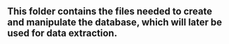 
## This folder contains the files needed to create and manipulate the database, which will later be used for data extraction.
